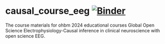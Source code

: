 # causal_course_eeg  [![Binder](https://mybinder.org/badge_logo.svg)](https://mybinder.org/v2/gh/Vincent-wq/causal_course_eeg/main)

The course materials for ohbm 2024 educational courses Global Open Science Electrophysiology-Causal inference in clinical neuroscience with open science EEG.

